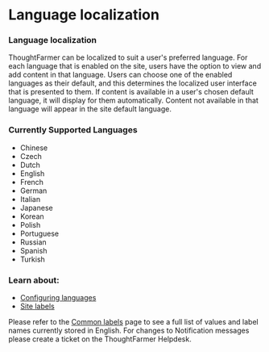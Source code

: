 # Language localization

### Language localization

ThoughtFarmer can be localized to suit a user's preferred language. For each language that is enabled on the site, users have the option to view and add content in that language. Users can choose one of the enabled languages as their default, and this determines the localized user interface that is presented to them. If content is available in a user's chosen default language, it will display for them automatically. Content not available in that language will appear in the site default language.

### Currently Supported Languages

* Chinese
* Czech
* Dutch
* English
* French
* German
* Italian
* Japanese
* Korean
* Polish
* Portuguese
* Russian
* Spanish
* Turkish

### Learn about:

* [Configuring languages](configure-languages.md)
* [Site labels](labels.md)

  
Please refer to the [Common labels]() page to see a full list of values and label names currently stored in English. For changes to Notification messages please create a ticket on the ThoughtFarmer Helpdesk.

